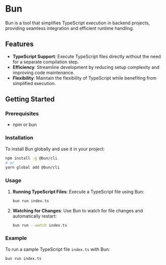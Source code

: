
# Bun

Bun is a tool that simplifies TypeScript execution in backend projects, providing seamless integration and efficient runtime handling.

## Features

- **TypeScript Support**: Execute TypeScript files directly without the need for a separate compilation step.
- **Efficiency**: Streamline development by reducing setup complexity and improving code maintenance.
- **Flexibility**: Maintain the flexibility of TypeScript while benefiting from simplified execution.

## Getting Started

### Prerequisites

- npm or bun

### Installation

To install Bun globally and use it in your project:

```bash
npm install -g @bun/cli
# or
yarn global add @bun/cli
```

### Usage

1. **Running TypeScript Files**:
   Execute a TypeScript file using Bun:
   ```bash
   bun run index.ts
   ```

2. **Watching for Changes**:
   Use Bun to watch for file changes and automatically restart:
   ```bash
   bun run --watch index.ts
   ```

### Example

To run a sample TypeScript file `index.ts` with Bun:

```bash
bun run index.ts
```
